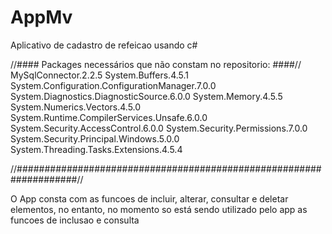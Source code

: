 # AppMv
Aplicativo de cadastro de refeicao usando c#

//#### Packages necessários que não constam no repositorio: ####//
MySqlConnector.2.2.5
System.Buffers.4.5.1
System.Configuration.ConfigurationManager.7.0.0
System.Diagnostics.DiagnosticSource.6.0.0
System.Memory.4.5.5
System.Numerics.Vectors.4.5.0
System.Runtime.CompilerServices.Unsafe.6.0.0
System.Security.AccessControl.6.0.0
System.Security.Permissions.7.0.0
System.Security.Principal.Windows.5.0.0
System.Threading.Tasks.Extensions.4.5.4

//###################################################################//

O App consta com as funcoes de incluir, alterar, consultar e deletar elementos, no entanto, no momento so está sendo utilizado pelo app as
funcoes de inclusao e consulta
